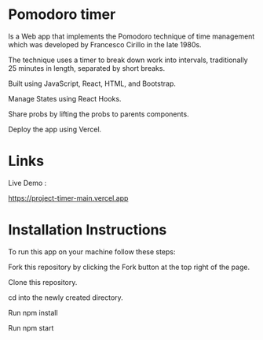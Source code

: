 # Pomodoro timer

Is a Web app that implements the Pomodoro technique of time management which was developed by Francesco Cirillo in the late 1980s.

The technique uses a timer to break down work into intervals, traditionally 25 minutes in length, separated by short breaks.

Built using JavaScript, React, HTML, and Bootstrap.

Manage States using React Hooks.

Share probs by lifting the probs to parents components.

Deploy the app using Vercel.
# Links 

Live Demo : 

https://project-timer-main.vercel.app


# Installation Instructions

To run this app on your machine follow these steps: 

Fork this repository by clicking the Fork button at the top right of the page.

Clone this repository.

cd into the newly created directory.

Run npm install

Run npm start
